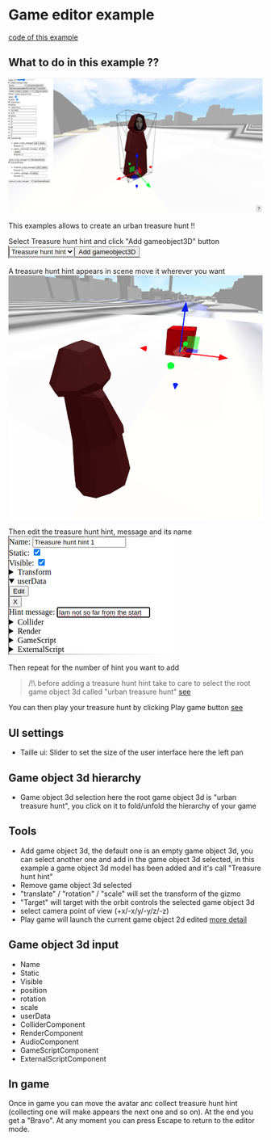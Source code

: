 # Game editor example

[code of this example](https://github.com/VCityTeam/UD-Viz/blob/master/examples/game_editor.html)

## What to do in this example ??

![](../img/game_editor/global.png)

This examples allows to create an urban treasure hunt !!

Select Treasure hunt hint and click "Add gameobject3D" button
![](../img/game_editor/select_treasure_hunt_hint.png)

A treasure hunt hint appears in scene move it wherever you want
![](../img/game_editor/treasure_hunt_hint_in_scene.png)

Then edit the treasure hunt hint, message and its name
![](../img/game_editor/edition_of_treasure_hunt_hint.png)

Then repeat for the number of hint you want to add

> /!\ before adding a treasure hunt hint take to care to select the root game object 3d called "urban treasure hunt" [see](#game-object-3d-hierarchy)

You can then play your treasure hunt by clicking Play game button [see](#tools)

## UI settings

- Taille ui: Slider to set the size of the user interface here the left pan

## Game object 3d hierarchy

- Game object 3d selection here the root game object 3d is "urban treasure hunt", you click on it to fold/unfold the hierarchy of your game

## Tools

- Add game object 3d, the default one is an empty game object 3d, you can select another one and add in the game object 3d selected, in this example a game object 3d model has been added and it's call "Treasure hunt hint"
- Remove game object 3d selected
- "translate" / "rotation" / "scale" will set the transform of the gizmo
- "Target" will target with the orbit controls the selected game object 3d
- select camera point of view (+x/-x/y/-y/z/-z)
- Play game will launch the current game object 2d edited [more detail](#in-game)

## Game object 3d input

- Name
- Static
- Visible
- position
- rotation
- scale
- userData
- ColliderComponent
- RenderComponent
- AudioComponent
- GameScriptComponent
- ExternalScriptComponent

## In game

Once in game you can move the avatar anc collect treasure hunt hint (collecting one will make appears the next one and so on). At the end you get a "Bravo". At any moment you can press Escape to return to the editor mode.
